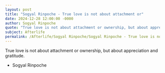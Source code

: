 ```yaml
---
layout: post
title: "Sogyal Rinpoche - True love is not about attachment or"
date: 2024-12-28 12:00:00 -0000
author: Sogyal Rinpoche
quote: "True love is not about attachment or ownership, but about appreciation and gratitude."
subject: Afterlife
permalink: /Afterlife/Sogyal Rinpoche/Sogyal Rinpoche - True love is not about attachment or
---
```


True love is not about attachment or ownership, but about appreciation and gratitude.

- Sogyal Rinpoche
